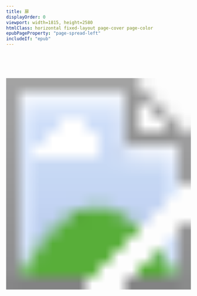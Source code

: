 ```yaml
---
title: 扉
displayOrder: 0
viewport: width=1815, height=2580
htmlClass: horizontal fixed-layout page-cover page-color
epubPageProperty: "page-spread-left"
includeIf: "epub"
---
```


<svg xmlns="http://www.w3.org/2000/svg" version="1.1"
 xmlns:xlink="http://www.w3.org/1999/xlink"
 width="100%" height="100%" viewBox="0 0 1815 2580"><image width="1815" height="2580" xlink:href="../image/cover2.png"/></svg>
